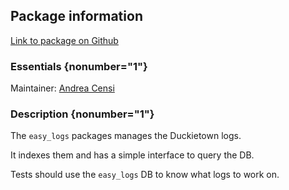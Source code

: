 <div id='easy_logs-autogenerated' markdown='1'>


<!-- do not edit this file, autogenerated -->

## Package information 

[Link to package on Github](github:org=duckietown,repo=Software,path=00-infrastructure/easy_logs,branch=master)

### Essentials {nonumber="1"}

Maintainer: [Andrea Censi](mailto:acensi@idsc.mavt.ethz.ch)

### Description {nonumber="1"}


The `easy_logs` packages manages the Duckietown logs.

It indexes them and has a simple interface to query the DB.

Tests should use the `easy_logs` DB to know what logs to work on.





</div>

